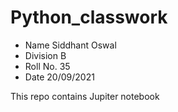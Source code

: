 # Python_classwork

- Name Siddhant Oswal
- Division B
- Roll No. 35
- Date 20/09/2021

This repo contains Jupiter notebook 
